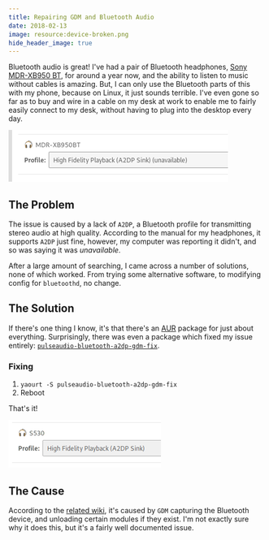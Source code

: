 ```yaml
---
title: Repairing GDM and Bluetooth Audio
date: 2018-02-13
image: resource:device-broken.png
hide_header_image: true
---
```


Bluetooth audio is great! I've had a pair of Bluetooth headphones, [Sony MDR-XB950 BT](https://www.sony.com/electronics/headband-headphones/mdr-xb950bt), for around a year now, and the ability to listen to music without cables is amazing. But, I can only use the Bluetooth parts of this with my phone, because on Linux, it just sounds terrible. I've even gone so far as to buy and wire in a cable on my desk at work to enable me to fairly easily connect to my desk, without having to plug into the desktop every day.

![`A2DP` marked as _unavailable_.](device-broken.png)

## The Problem
The issue is caused by a lack of `A2DP`, a Bluetooth profile for transmitting stereo audio at high quality. According to the manual for my headphones, it supports `A2DP` just fine, however, my computer was reporting it didn't, and so was saying it was _unavailable_.

After a large amount of searching, I came across a number of solutions, none of which worked. From trying some alternative software, to modifying config for `bluetoothd`, no change.

## The Solution
If there's one thing I know, it's that there's an [AUR](https://aur.archlinux.org/) package for just about everything. Surprisingly, there was even a package which fixed my issue entirely: [`pulseaudio-bluetooth-a2dp-gdm-fix`](https://aur.archlinux.org/packages/pulseaudio-bluetooth-a2dp-gdm-fix/).

### Fixing
1. `yaourt -S pulseaudio-bluetooth-a2dp-gdm-fix`
2. Reboot

That's it!

![`A2DP` is now enabled! _(Ignore the fact the device name changed)_](device-fixed.png)

## The Cause
According to the [related wiki](https://wiki.archlinux.org/index.php/Talk:Bluetooth_headset#GDMs_pulseaudio_instance_captures_bluetooth_headset), it's caused by `GDM` capturing the Bluetooth device, and unloading certain modules if they exist. I'm not exactly sure why it does this, but it's a fairly well documented issue.
